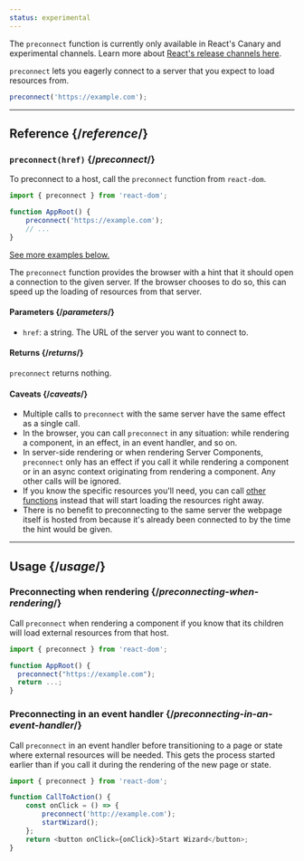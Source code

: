 ```yaml
---
status: experimental
---
```


<Canary>

The `preconnect` function is currently only available in React's Canary and experimental channels. Learn more about [React's release channels here](https://react.dev/community/versioning-policy#all-release-channels).

</Canary>

<Intro>

`preconnect` lets you eagerly connect to a server that you expect to load resources from.

```js
preconnect('https://example.com');
```

</Intro>

<InlineToc />

---

## Reference {/_reference_/}

### `preconnect(href)` {/_preconnect_/}

To preconnect to a host, call the `preconnect` function from `react-dom`.

```js
import { preconnect } from 'react-dom';

function AppRoot() {
    preconnect('https://example.com');
    // ...
}
```

[See more examples below.](#usage)

The `preconnect` function provides the browser with a hint that it should open a connection to the given server. If the browser chooses to do so, this can speed up the loading of resources from that server.

#### Parameters {/_parameters_/}

-   `href`: a string. The URL of the server you want to connect to.

#### Returns {/_returns_/}

`preconnect` returns nothing.

#### Caveats {/_caveats_/}

-   Multiple calls to `preconnect` with the same server have the same effect as a single call.
-   In the browser, you can call `preconnect` in any situation: while rendering a component, in an effect, in an event handler, and so on.
-   In server-side rendering or when rendering Server Components, `preconnect` only has an effect if you call it while rendering a component or in an async context originating from rendering a component. Any other calls will be ignored.
-   If you know the specific resources you'll need, you can call [other functions](./index.md#resource-preloading-apis) instead that will start loading the resources right away.
-   There is no benefit to preconnecting to the same server the webpage itself is hosted from because it's already been connected to by the time the hint would be given.

---

## Usage {/_usage_/}

### Preconnecting when rendering {/_preconnecting-when-rendering_/}

Call `preconnect` when rendering a component if you know that its children will load external resources from that host.

```js
import { preconnect } from 'react-dom';

function AppRoot() {
  preconnect("https://example.com");
  return ...;
}
```

### Preconnecting in an event handler {/_preconnecting-in-an-event-handler_/}

Call `preconnect` in an event handler before transitioning to a page or state where external resources will be needed. This gets the process started earlier than if you call it during the rendering of the new page or state.

```js
import { preconnect } from 'react-dom';

function CallToAction() {
    const onClick = () => {
        preconnect('http://example.com');
        startWizard();
    };
    return <button onClick={onClick}>Start Wizard</button>;
}
```
